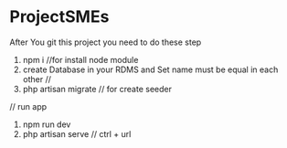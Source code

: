 # ProjectSMEs


After You git this project you need to do these step 

1. npm i  //for install node module
2. create Database in your RDMS and Set name must be equal in each other //
3. php artisan migrate // for create seeder 


// run app

1. npm run dev
2. php artisan serve // ctrl + url 
